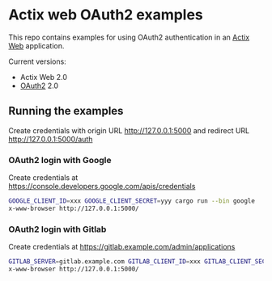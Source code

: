 Actix web OAuth2 examples
=========================

This repo contains examples for using OAuth2 authentication in an [Actix Web](https://actix.rs/) application.

Current versions:

- Actix Web 2.0
- [OAuth2](https://github.com/ramosbugs/oauth2-rs) 2.0


## Running the examples

Create credentials with origin URL http://127.0.0.1:5000 and redirect URL http://127.0.0.1:5000/auth

### OAuth2 login with Google

Create credentials at https://console.developers.google.com/apis/credentials

```sh
GOOGLE_CLIENT_ID=xxx GOOGLE_CLIENT_SECRET=yyy cargo run --bin google
x-www-browser http://127.0.0.1:5000/
```

### OAuth2 login with Gitlab

Create credentials at https://gitlab.example.com/admin/applications

```sh
GITLAB_SERVER=gitlab.example.com GITLAB_CLIENT_ID=xxx GITLAB_CLIENT_SECRET=yyy cargo run --bin gitlab
x-www-browser http://127.0.0.1:5000/
```

